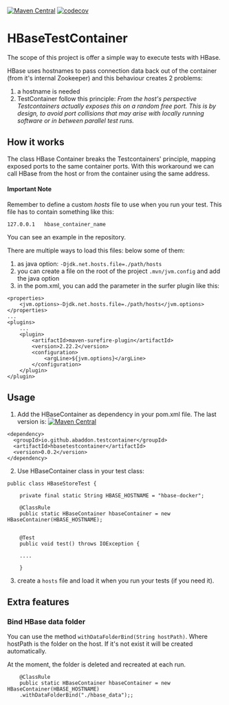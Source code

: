 [![Maven Central](https://maven-badges.herokuapp.com/maven-central/io.github.abaddon.testcontainer/hbasetestcontainer/badge.svg)](https://maven-badges.herokuapp.com/maven-central/io.github.abaddon.testcontainer/hbasetestcontainer)
[![codecov](https://codecov.io/gh/abaddon/HBaseTestContainer/branch/main/graph/badge.svg?token=SSCF5PN321)](https://codecov.io/gh/abaddon/HBaseTestContainer)

# HBaseTestContainer

The scope of this project is offer a simple way to execute tests with HBase.

HBase uses hostnames to pass connection data back out of the container (from it's internal Zookeeper) and this behaviour creates 2 problems:
1. a hostname is needed
2. TestContainer follow this principle: _From the host's perspective Testcontainers actually exposes this on a random free port. This is by design, to avoid port collisions that may arise with locally running software or in between parallel test runs._

## How it works

The class HBase Container breaks the Testcontainers' principle, mapping exposed ports to the same container ports.
With this workaround we can call HBase from the host or from the container using the same address.

#### Important Note
Remember to define a custom *hosts* file to use when you run your test.
This file has to contain something like this:

``` 
127.0.0.1   hbase_container_name 
```

You can see an example in the repository.

There are multiple ways to load this files: below some of them:

1. as java option: `-Djdk.net.hosts.file=./path/hosts`
2. you can create a file on the root of the project `.mvn/jvm.config` and add the java option 
3. in the pom.xml, you can add the parameter in the surfer plugin like this: 
```
<properties>
    <jvm.options>-Djdk.net.hosts.file=./path/hosts</jvm.options>
</properties>
...
<plugins>
    ...
    <plugin>
        <artifactId>maven-surefire-plugin</artifactId>
        <version>2.22.2</version>
        <configuration>
            <argLine>${jvm.options}</argLine>
        </configuration>
    </plugin>
</plugin>
```

## Usage

1. Add the HBaseContainer as dependency in your pom.xml file. The last version is: [![Maven Central](https://maven-badges.herokuapp.com/maven-central/io.github.abaddon.testcontainer/hbasetestcontainer/badge.svg)](https://maven-badges.herokuapp.com/maven-central/io.github.abaddon.testcontainer/hbasetestcontainer) 
```
<dependency>
  <groupId>io.github.abaddon.testcontainer</groupId>
  <artifactId>hbasetestcontainer</artifactId>
  <version>0.0.2</version>
</dependency>
```
2. Use HBaseContainer class in your test class:
```
public class HBaseStoreTest {

    private final static String HBASE_HOSTNAME = "hbase-docker";

    @ClassRule
    public static HBaseContainer hbaseContainer = new HBaseContainer(HBASE_HOSTNAME);


    @Test
    public void test() throws IOException {
    
    ....
    
    }
```
3. create a `hosts` file and load it when you run your tests (if you need it).

## Extra features

### Bind HBase data folder
You can use the method `withDataFolderBind(String hostPath)`. Where hostPath is the folder on the host.
If it's not exist it will be created automatically.

At the moment, the folder is deleted and recreated at each run.
```
    @ClassRule
    public static HBaseContainer hbaseContainer = new HBaseContainer(HBASE_HOSTNAME)
    .withDataFolderBind("./hbase_data");;

```
